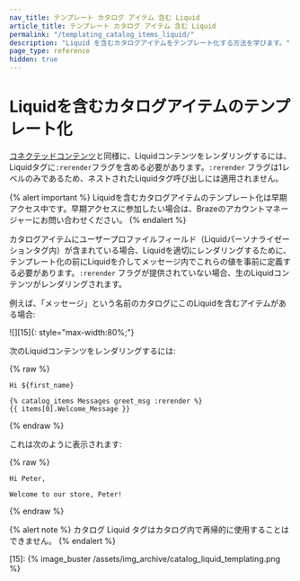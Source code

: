 ```yaml
---
nav_title: テンプレート カタログ アイテム 含む Liquid
article_title: テンプレート カタログ アイテム 含む Liquid
permalink: "/templating_catalog_items_liquid/"
description: "Liquid を含むカタログアイテムをテンプレート化する方法を学びます。"
page_type: reference
hidden: true
---
```


# Liquidを含むカタログアイテムのテンプレート化

 [コネクテッドコンテンツ]({{site.baseurl}}/user_guide/personalization_and_dynamic_content/connected_content)と同様に、Liquidコンテンツをレンダリングするには、Liquidタグに`:rerender`フラグを含める必要があります。`:rerender` フラグは1レベルのみであるため、ネストされたLiquidタグ呼び出しには適用されません。

 {% alert important %}
 Liquidを含むカタログアイテムのテンプレート化は早期アクセス中です。早期アクセスに参加したい場合は、Brazeのアカウントマネージャーにお問い合わせください。
 {% endalert %}

カタログアイテムにユーザープロファイルフィールド（Liquidパーソナライゼーションタグ内）が含まれている場合、Liquidを適切にレンダリングするために、テンプレート化の前にLiquidを介してメッセージ内でこれらの値を事前に定義する必要があります。`:rerender` フラグが提供されていない場合、生のLiquidコンテンツがレンダリングされます。

例えば、「メッセージ」という名前のカタログにこのLiquidを含むアイテムがある場合:

![][15]{: style="max-width:80%;"}<br>

次のLiquidコンテンツをレンダリングするには:

{% raw %}
```liquid
Hi ${first_name}

{% catalog_items Messages greet_msg :rerender %}
{{ items[0].Welcome_Message }}
```
{% endraw %}

これは次のように表示されます:

{% raw %}
```
Hi Peter,

Welcome to our store, Peter!
```
{% endraw %}

{% alert note %}
カタログ Liquid タグはカタログ内で再帰的に使用することはできません。
{% endalert %}

[15]: {% image_buster /assets/img_archive/catalog_liquid_templating.png %}

